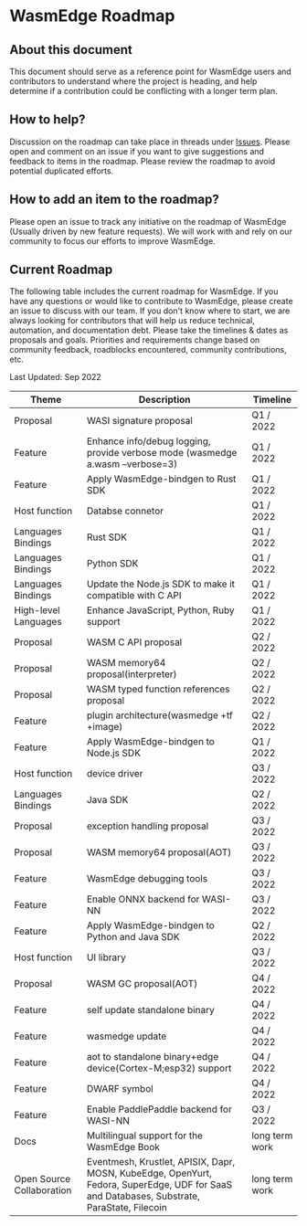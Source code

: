# WasmEdge Roadmap

## About this document

This document should serve as a reference point for WasmEdge users and contributors to understand where the project is heading, and help determine if a contribution could be conflicting with a longer term plan.

## How to help?

Discussion on the roadmap can take place in threads under [Issues](https://github.com/WasmEdge/WasmEdge/issues). Please open and comment on an issue if you want to give suggestions and feedback to items in the roadmap. Please review the roadmap to avoid potential duplicated efforts.

## How to add an item to the roadmap?

Please open an issue to track any initiative on the roadmap of WasmEdge (Usually driven by new feature requests). We will work with and rely on our community to focus our efforts to improve WasmEdge.

## Current Roadmap

The following table includes the current roadmap for WasmEdge. If you have any questions or would like to contribute to WasmEdge, please create an issue to discuss with our team. If you don't know where to start, we are always looking for contributors that will help us reduce technical, automation, and documentation debt. Please take the timelines & dates as proposals and goals. Priorities and requirements change based on community feedback, roadblocks encountered, community contributions, etc.

Last Updated: Sep 2022

| Theme                     | Description | Timeline |
| ---                       | --- |--- |
| Proposal                  | WASI signature proposal | Q1 / 2022 |
| Feature                   | Enhance info/debug logging, provide verbose mode (wasmedge a.wasm –verbose=3) | Q1 / 2022 |
| Feature                   | Apply WasmEdge-bindgen to Rust SDK | Q1 / 2022 |
| Host function             | Databse connetor | Q1 / 2022 |
| Languages Bindings        | Rust SDK | Q1 / 2022 |
| Languages Bindings        | Python SDK | Q1 / 2022 |
| Languages Bindings        | Update the Node.js SDK to make it compatible with C API | Q1 / 2022 |
| High-level Languages      | Enhance JavaScript, Python, Ruby support | Q1 / 2022 |
| Proposal                  | WASM C API proposal | Q2 / 2022 |
| Proposal                  | WASM memory64 proposal(interpreter) | Q2 / 2022 |
| Proposal                  | WASM typed function references proposal | Q2 / 2022 |
| Feature                   | plugin architecture(wasmedge +tf +image) | Q2 / 2022 |
| Feature                   | Apply WasmEdge-bindgen to Node.js SDK | Q1 / 2022 |
| Host function             | device driver | Q3 / 2022 |
| Languages Bindings        | Java SDK | Q2 / 2022 |
| Proposal                  | exception handling proposal | Q3 / 2022 |
| Proposal                  | WASM memory64 proposal(AOT) | Q3 / 2022 |
| Feature                   | WasmEdge debugging tools | Q3 / 2022 |
| Feature                   | Enable ONNX backend for WASI-NN | Q3 / 2022 |
| Feature                   | Apply WasmEdge-bindgen to Python and Java SDK| Q2 / 2022 |
| Host function             | UI library | Q3 / 2022 |
| Proposal                  | WASM GC proposal(AOT) | Q4 / 2022 |
| Feature                   | self update standalone binary | Q4 / 2022 |
| Feature                   | wasmedge update | Q4 / 2022 |
| Feature                   | aot to standalone binary+edge device(Cortex-M;esp32) support | Q4 / 2022 |
| Feature                   | DWARF symbol | Q4 / 2022 |
| Feature                   | Enable PaddlePaddle backend for WASI-NN | Q3 / 2022 |
| Docs                      | Multilingual support for the WasmEdge Book | long term work |
| Open Source Collaboration | Eventmesh, Krustlet, APISIX, Dapr, MOSN, KubeEdge, OpenYurt, Fedora, SuperEdge, UDF for SaaS and Databases, Substrate, ParaState, Filecoin | long term work |
